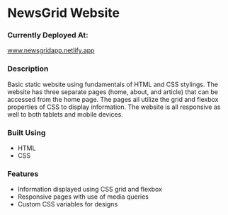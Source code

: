 # NewsGrid Website

### Currently Deployed At:

www.newsgridapp.netlify.app

### Description

Basic static website using fundamentals of HTML and CSS stylings. The website has three separate pages (home, about, and article) that can be accessed from the home page. The pages all utilize the grid and flexbox properties of CSS to display information. The website is all responsive as well to both tablets and mobile devices.

### Built Using

-   HTML
-   CSS

### Features

-   Information displayed using CSS grid and flexbox
-   Responsive pages with use of media queries
-   Custom CSS variables for designs
